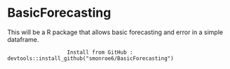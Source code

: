 # BasicForecasting
This will be a R package that allows basic forecasting and error in a simple dataframe.

                       Install from GitHub :  devtools::install_github("smonroe6/BasicForecasting")
